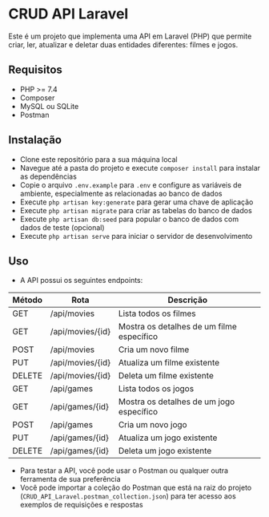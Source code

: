 # CRUD API Laravel

Este é um projeto que implementa uma API em Laravel (PHP) que permite criar, ler, atualizar e deletar duas entidades diferentes: filmes e jogos.

## Requisitos

-   PHP >= 7.4
-   Composer
-   MySQL ou SQLite
-   Postman

## Instalação

-   Clone este repositório para a sua máquina local
-   Navegue até a pasta do projeto e execute `composer install` para instalar as dependências
-   Copie o arquivo `.env.example` para `.env` e configure as variáveis de ambiente, especialmente as relacionadas ao banco de dados
-   Execute `php artisan key:generate` para gerar uma chave de aplicação
-   Execute `php artisan migrate` para criar as tabelas do banco de dados
-   Execute `php artisan db:seed` para popular o banco de dados com dados de teste (opcional)
-   Execute `php artisan serve` para iniciar o servidor de desenvolvimento

## Uso

-   A API possui os seguintes endpoints:

| Método | Rota             | Descrição                                 |
| ------ | ---------------- | ----------------------------------------- |
| GET    | /api/movies      | Lista todos os filmes                     |
| GET    | /api/movies/{id} | Mostra os detalhes de um filme específico |
| POST   | /api/movies      | Cria um novo filme                        |
| PUT    | /api/movies/{id} | Atualiza um filme existente               |
| DELETE | /api/movies/{id} | Deleta um filme existente                 |
| GET    | /api/games       | Lista todos os jogos                      |
| GET    | /api/games/{id}  | Mostra os detalhes de um jogo específico  |
| POST   | /api/games       | Cria um novo jogo                         |
| PUT    | /api/games/{id}  | Atualiza um jogo existente                |
| DELETE | /api/games/{id}  | Deleta um jogo existente                  |

-   Para testar a API, você pode usar o Postman ou qualquer outra ferramenta de sua preferência
-   Você pode importar a coleção do Postman que está na raiz do projeto (`CRUD_API_Laravel.postman_collection.json`) para ter acesso aos exemplos de requisições e respostas
